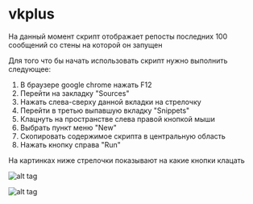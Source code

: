 vkplus
======

На данный момент скрипт отображает репосты последних 100 сообщений со стены на которой он запущен

Для того что бы начать использовать скрипт нужно выполнить следующее:

1. В браузере google chrome нажать F12
2. Перейти на закладку "Sources"
3. Нажать слева-сверху данной вкладки на стрелочку
4. Перейти в третью выпавшую вкладку "Snippets"
5. Клацнуть на пространстве слева правой кнопкой мыши
6. Выбрать пункт меню "New"
7. Скопировать содержимое скрипта в центральную область
8. Нажать кнопку справа "Run"

На картинках ниже стрелочки показывают на какие кнопки клацать

![alt tag](http://i.imgur.com/kAkb7zR.png)

![alt tag](http://i.imgur.com/47lSsL5.png)
